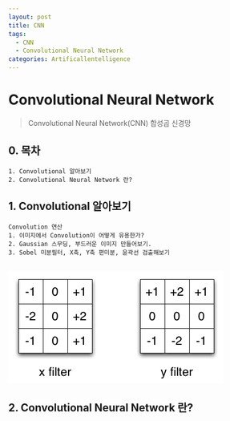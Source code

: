 ```yaml
---
layout: post
title: CNN
tags: 
  - CNN
  - Convolutional Neural Network
categories: Artificallentelligence
---
```

# Convolutional Neural Network
> Convolutional Neural Network(CNN) 합성곱 신경망

## 0. 목차
~~~
1. Convolutional 알아보기
2. Convolutional Neural Network 란?

~~~
## 1. Convolutional 알아보기
~~~
Convolution 연산
1. 이미지에서 Convolution이 어떻게 유용한가?
2. Gaussian 스무딩, 부드러운 이미지 만들어보기.
3. Sobel 미분필터, X축, Y축 편미분, 윤곽선 검출해보기


~~~
![이미지 편미분](https://raw.githubusercontent.com/hyeon313/hyeon313.github.io/master/_images/ArtificialIntelligence/Convolution.png)

## 2. Convolutional Neural Network 란?
